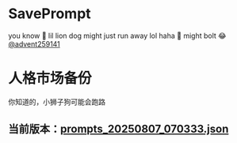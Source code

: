 # SavePrompt
you know 🫠 lil lion dog might just run away lol
haha 🐶 might bolt 😂 [@advent259141](https://github.com/advent259141)

# 人格市场备份
你知道的，小狮子狗可能会跑路

## 当前版本：[prompts_20250807_070333.json](https://github.com/Larch-C/SavePrompt/blob/main/prompts_20250807_070333.json)
